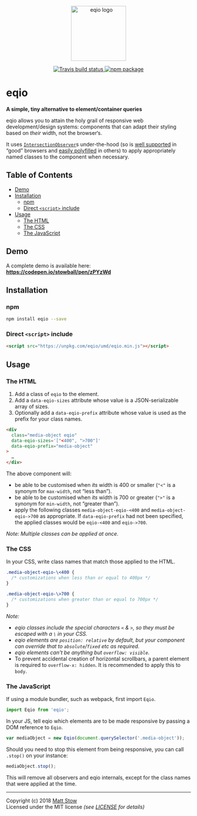 <p align="center">
  <img src="https://i.imgur.com/zgS1EBe.png" height="150" alt="eqio logo" />
  <div align="center">
    <a href="https://travis-ci.org/stowball/eqio">
      <img src="https://img.shields.io/travis/stowball/eqio/master.png?style=flat-square" alt="Travis build status" />
    </a>
    <a href="https://www.npmjs.org/package/eqio">
      <img src="https://img.shields.io/npm/v/eqio.png?style=flat-square" alt="npm package" />
    </a>
  </div>
</p>

# eqio

**A simple, tiny alternative to element/container queries**

eqio allows you to attain the holy grail of responsive web development/design systems: components that can adapt their styling based on *their* width, not the browser‘s.

It uses [`IntersectionObserver`](https://developer.mozilla.org/en-US/docs/Web/API/Intersection_Observer_API)s under-the-hood (so is [well supported](https://caniuse.com/#feat=intersectionobserver) in “good” browsers and [easily polyfilled](https://github.com/w3c/IntersectionObserver) in others) to apply appropriately named classes to the component when necessary.

## Table of Contents

- [Demo](#demo)
- [Installation](#installation)
  - [npm](#npm)
  - [Direct `<script>` include](#direct-script-include)
- [Usage](#usage)
  - [The HTML](#the-html)
  - [The CSS](#the-css)
  - [The JavaScript](#the-javascript)

## Demo

A complete demo is available here: **https://codepen.io/stowball/pen/zPYzWd**

## Installation

### npm

```sh
npm install eqio --save
```

### Direct `<script>` include

```html
<script src="https://unpkg.com/eqio/umd/eqio.min.js"></script>
```

## Usage

### The HTML

1. Add a class of `eqio` to the element.
2. Add a `data-eqio-sizes` attribute whose value is a JSON-serializable array of sizes.
3. Optionally add a `data-eqio-prefix` attribute whose value is used as the prefix for your class names.

```html
<div
  class="media-object eqio"
  data-eqio-sizes='["<400", ">700"]'
  data-eqio-prefix="media-object"
>
  …
</div>
```

The above component will:

* be able to be customised when *its* width is 400 or smaller (`"<"` is a synonym for `max-width`, not “less than”).
* be able to be customised when *its* width is 700 or greater (`">"` is a synonym for `min-width`, not “greater than”).
* apply the following classes `media-object-eqio-<400` and `media-object-eqio->700` as appropriate. If `data-eqio-prefix` had not been specified, the applied classes would be `eqio-<400` and `eqio->700`.

*Note: Multiple classes can be applied at once.*

### The CSS

In your CSS, write class names that match those applied to the HTML.

```scss
.media-object-eqio-\<400 {
  /* customizations when less than or equal to 400px */
}

.media-object-eqio-\>700 {
  /* customizations when greater than or equal to 700px */
}
```

*Note:*
* *eqio classes include the special characters `<` & `>`, so they must be escaped with a `\` in your CSS.*
* *eqio elements are `position: relative` by default, but your component can override that to `absolute`/`fixed` etc as required.*
* *eqio elements can't be anything but `overflow: visible`.*
* To prevent accidental creation of horizontal scrollbars, a parent element is required to `overflow-x: hidden`. It is recommended to apply this to `body`.

### The JavaScript

If using a module bundler, such as webpack, first import `Eqio`.

```js
import Eqio from 'eqio';
```

In your JS, tell eqio which elements are to be made responsive by passing a DOM reference to `Eqio`.

```js
var mediaObject = new Eqio(document.querySelector('.media-object'));
```

Should you need to stop this element from being responsive, you can call `.stop()` on your instance:

```js
mediaObject.stop();
```

This will remove all observers and eqio internals, except for the class names that were applied at the time.

---

Copyright (c) 2018 [Matt Stow](http://mattstow.com)  
Licensed under the MIT license *(see [LICENSE](https://github.com/stowball/eqio/blob/master/LICENSE) for details)*
